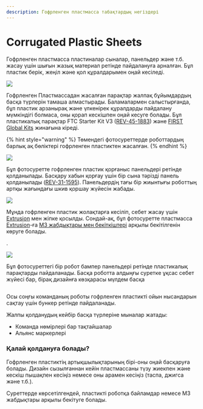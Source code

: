 ```yaml
---
description: Гофрленген пластмасса табақтардың негіздері
---
```


# Corrugated Plastic Sheets

Гофрленген пластмасса пластиналар сыналар, панельдер және т.б. жасау үшін шығын жазық материал ретінде пайдалануға арналған. Бұл пластик берік, жеңіл және қол құралдарымен оңай кесіледі.

![](https://2589213514-files.gitbook.io/\~/files/v0/b/gitbook-legacy-files/o/assets%2F-M5yw0n8IneF5-9ybLjT%2F-M8zoMdkzTteUMFd8w\_r%2F-M9-1DPnUUvg2sh-hwWi%2FCorrugated%20Plastic%20Sheet%20\(from%20online\).jpg?alt=media\&token=c0405c1c-28c0-4c39-b8a2-4eddb4bc39ec)

Гофрленген Пластмассадан жасалған парақтар жалпақ бұйымдардың басқа түрлерін тамаша алмастырады. Баламалармен салыстырғанда, бұл пластик арзанырақ және үлкенірек құралдарды пайдалану мүмкіндігі болмаса, оны қорап кескішпен оңай кесуге болады. Бұл пластикалық парақтар FTC Starter Kit V3 ([REV-45-1883](https://www.revrobotics.com/rev-45-1883/)) және [FIRST Global Kits](https://www.revrobotics.com/first-global/) жинағына кіреді.

{% hint style="warning" %}
Төмендегі фотосуреттерде роботтардың барлық ақ бөліктері гофрленген пластиктен жасалған.
{% endhint %}

![](https://2589213514-files.gitbook.io/\~/files/v0/b/gitbook-legacy-files/o/assets%2F-M5yw0n8IneF5-9ybLjT%2F-M8vmWNQpIfKGFT4hhI0%2F-M8vq\_trLR0gBF-BGhEP%2F2S4A4950.JPG?alt=media\&token=bc83cc4b-ac33-4d08-871e-08dee04f915a)

Бұл фотосуретте гофрленген пластик қорғаныс панельдері ретінде қолданылады. Басқару хабын қорғау үшін бір сына тәрізді панель қолданылады ([REV-31-1595](https://www.revrobotics.com/rev-31-1595/)). Панельдердің тағы бір жиынтығы роботтың артқы жағындағы шкив қоршау жүйесін жабады.

![](https://2589213514-files.gitbook.io/\~/files/v0/b/gitbook-legacy-files/o/assets%2F-M5yw0n8IneF5-9ybLjT%2F-M8vmWNQpIfKGFT4hhI0%2F-M8vpHsKytt30RGLnd1O%2F2S4A6572.JPG?alt=media\&token=229f4f27-8359-4233-884e-7280533f8790)

Мұнда гофрленген пластик жолақтарға кесіліп, себет жасау үшін [Extrusion](https://www.revrobotics.com/ftc/structure/15mm-extrusion/) мен жіпке қосылды. Сондай-ақ, бұл фотосуретте пластмасса [Extrusion](vvedenie-v-strukturu/15mm-extrusion.md)-ға [M3 жабдықтары мен бекіткіштері](https://www.revrobotics.com/ftc/hardware/fasteners/) арқылы бекітілгенін көруге болады.

.

![](https://2589213514-files.gitbook.io/\~/files/v0/b/gitbook-legacy-files/o/assets%2F-M5yw0n8IneF5-9ybLjT%2F-M8vmWNQpIfKGFT4hhI0%2F-M8vpCAderZmKKFBZf5h%2F2S4A6666.JPG?alt=media\&token=2d1a13cc-0738-4b3c-907f-afd8122280b1)

Бұл фотосуреттегі бір робот бампер панельдері ретінде пластикалық парақтарды пайдаланады. Басқа роботта алдыңғы суретке ұқсас себет жүйесі бар, бірақ дизайнға көзқарасы мүлдем басқа

<figure><img src="https://2589213514-files.gitbook.io/~/files/v0/b/gitbook-legacy-files/o/assets%2F-M5yw0n8IneF5-9ybLjT%2F-M8vmWNQpIfKGFT4hhI0%2F-M8vp3dzhkluk3axLoAe%2F2S4A4401.JPG?alt=media&#x26;token=83e58298-1e34-4e2e-a768-dc41f23e1d3b" alt=""><figcaption></figcaption></figure>

Осы соңғы команданың роботы гофрленген пластикті ойын нысандарын сақтау үшін бункер ретінде пайдаланады.

Жалпы қолданудың кейбір басқа түрлеріне мыналар жатады:

* Команда нөмірлері бар тақтайшалар
* Альянс маркерлері

### Қалай қолдануға болады?

Гофрленген пластиктің артықшылықтарының бірі-оны оңай басқаруға болады. Дизайн сызылғаннан кейін пластмассаны түзу жиекпен және кескіш пышақпен кесіңіз немесе оны арамен кесіңіз (таспа, джигса және т.б.).

Суреттерде көрсетілгендей, пластикті роботқа байламдар немесе M3 жабдықтары арқылы бекітуге болады.
